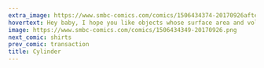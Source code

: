 ```yaml
---
extra_image: https://www.smbc-comics.com/comics/1506434374-20170926after.png
hovertext: Hey baby, I hope you like objects whose surface area and volume are equivalent.
image: https://www.smbc-comics.com/comics/1506434349-20170926.png
next_comic: shirts
prev_comic: transaction
title: Cylinder
---
```


